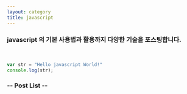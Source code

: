 ```yaml
---
layout: category
title: javascript
---
```


### javascript 의 기본 사용법과 활용까지 다양한 기술을 포스팅합니다.

<br>

```javascript
var str = "Hello javascript World!"
console.log(str);
```

### -- Post List --
